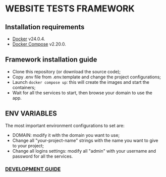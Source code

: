 # WEBSITE TESTS FRAMEWORK

## Installation requirements

* [Docker](https://www.docker.com/) v24.0.4.
* [Docker Compose](https://docs.docker.com/compose/install/) v2.20.0.

## Framework installation guide

  - Clone this repository (or download the source code);
  - Copy .env file from .env.template and change the project configurations;
  - Launch `docker compose up`: this will create the images and start the containers;
  - Wait for all the services to start, then browse your domain to use the app. 

## ENV VARIABLES

The most important environment configurations to set are:
  - DOMAIN: modify it with the domain you want to use;
  - Change all "your-project-name" strings with the name you want to give to your project;
  - Change all logins settings: modify all "admin" with your username and password for all the services.


### [DEVELOPMENT GUIDE](docs/DEV.md)

